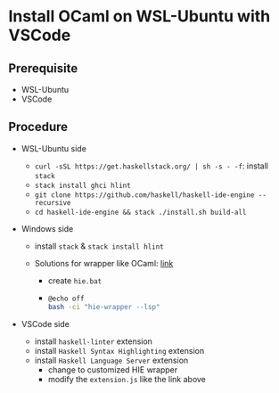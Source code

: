# Install OCaml on WSL-Ubuntu with VSCode

## Prerequisite

- WSL-Ubuntu
- VSCode



## Procedure

- WSL-Ubuntu side

  - `curl -sSL https://get.haskellstack.org/ | sh -s - -f`: install  `stack`
  - `stack install ghci hlint`
  - `git clone https://github.com/haskell/haskell-ide-engine --recursive`
  - `cd haskell-ide-engine && stack ./install.sh build-all`

- Windows side

  - install `stack` & `stack install hlint`

  - Solutions for wrapper like OCaml: [link](https://github.com/alanz/vscode-hie-server/issues/99)

    - create `hie.bat`

    - ```bash
      @echo off
      bash -ci "hie-wrapper --lsp"
      ```

- VSCode side

  - install `haskell-linter` extension
  - install `Haskell Syntax Highlighting` extension
  - install `Haskell Language Server` extension
    - change to customized HIE wrapper
    - modify the `extension.js` like the link above

  